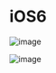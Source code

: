 # iOS6

![image](https://github.com/kchvbf/iOS6/assets/109752188/677a3148-eb3c-462a-ad53-6516ea4ecfb7)

![image](https://github.com/kchvbf/iOS6/assets/109752188/b6e2a0ef-7097-49be-9ba8-c9145b74c491)

